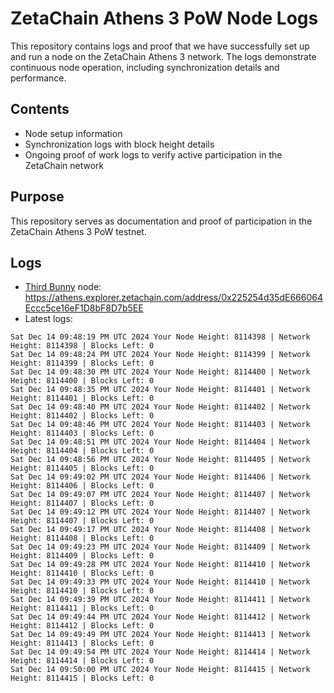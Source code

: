 # ZetaChain Athens 3 PoW Node Logs
This repository contains logs and proof that we have successfully set up and run a node on the ZetaChain Athens 3 network. The logs demonstrate continuous node operation, including synchronization details and performance.

## Contents
- Node setup information
- Synchronization logs with block height details
- Ongoing proof of work logs to verify active participation in the ZetaChain network

## Purpose
This repository serves as documentation and proof of participation in the ZetaChain Athens 3 PoW testnet.

## Logs

- [Third Bunny](https://thirdbunny.xyz/) node: https://athens.explorer.zetachain.com/address/0x225254d35dE666064Eccc5ce16eF1D8bF8D7b5EE
- Latest logs:
```
Sat Dec 14 09:48:19 PM UTC 2024 Your Node Height: 8114398 | Network Height: 8114398 | Blocks Left: 0
Sat Dec 14 09:48:24 PM UTC 2024 Your Node Height: 8114399 | Network Height: 8114399 | Blocks Left: 0
Sat Dec 14 09:48:30 PM UTC 2024 Your Node Height: 8114400 | Network Height: 8114400 | Blocks Left: 0
Sat Dec 14 09:48:35 PM UTC 2024 Your Node Height: 8114401 | Network Height: 8114401 | Blocks Left: 0
Sat Dec 14 09:48:40 PM UTC 2024 Your Node Height: 8114402 | Network Height: 8114402 | Blocks Left: 0
Sat Dec 14 09:48:46 PM UTC 2024 Your Node Height: 8114403 | Network Height: 8114403 | Blocks Left: 0
Sat Dec 14 09:48:51 PM UTC 2024 Your Node Height: 8114404 | Network Height: 8114404 | Blocks Left: 0
Sat Dec 14 09:48:56 PM UTC 2024 Your Node Height: 8114405 | Network Height: 8114405 | Blocks Left: 0
Sat Dec 14 09:49:02 PM UTC 2024 Your Node Height: 8114406 | Network Height: 8114406 | Blocks Left: 0
Sat Dec 14 09:49:07 PM UTC 2024 Your Node Height: 8114407 | Network Height: 8114407 | Blocks Left: 0
Sat Dec 14 09:49:12 PM UTC 2024 Your Node Height: 8114407 | Network Height: 8114407 | Blocks Left: 0
Sat Dec 14 09:49:17 PM UTC 2024 Your Node Height: 8114408 | Network Height: 8114408 | Blocks Left: 0
Sat Dec 14 09:49:23 PM UTC 2024 Your Node Height: 8114409 | Network Height: 8114409 | Blocks Left: 0
Sat Dec 14 09:49:28 PM UTC 2024 Your Node Height: 8114410 | Network Height: 8114410 | Blocks Left: 0
Sat Dec 14 09:49:33 PM UTC 2024 Your Node Height: 8114410 | Network Height: 8114410 | Blocks Left: 0
Sat Dec 14 09:49:39 PM UTC 2024 Your Node Height: 8114411 | Network Height: 8114411 | Blocks Left: 0
Sat Dec 14 09:49:44 PM UTC 2024 Your Node Height: 8114412 | Network Height: 8114412 | Blocks Left: 0
Sat Dec 14 09:49:49 PM UTC 2024 Your Node Height: 8114413 | Network Height: 8114413 | Blocks Left: 0
Sat Dec 14 09:49:54 PM UTC 2024 Your Node Height: 8114414 | Network Height: 8114414 | Blocks Left: 0
Sat Dec 14 09:50:00 PM UTC 2024 Your Node Height: 8114415 | Network Height: 8114415 | Blocks Left: 0
```
